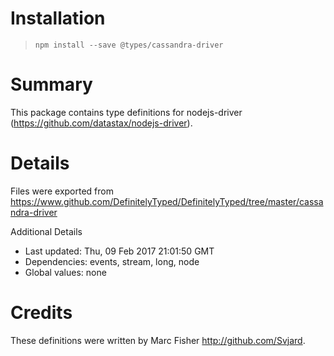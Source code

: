 # Installation
> `npm install --save @types/cassandra-driver`

# Summary
This package contains type definitions for nodejs-driver (https://github.com/datastax/nodejs-driver).

# Details
Files were exported from https://www.github.com/DefinitelyTyped/DefinitelyTyped/tree/master/cassandra-driver

Additional Details
 * Last updated: Thu, 09 Feb 2017 21:01:50 GMT
 * Dependencies: events, stream, long, node
 * Global values: none

# Credits
These definitions were written by Marc Fisher <http://github.com/Svjard>.

